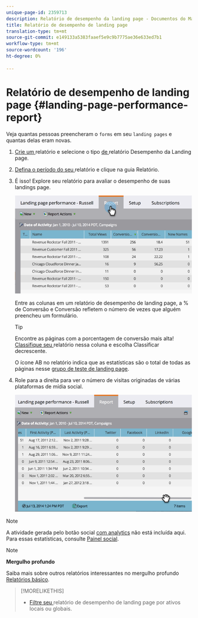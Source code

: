 ```yaml
---
unique-page-id: 2359713
description: Relatório de desempenho da landing page - Documentos do Marketing - Documentação do produto
title: Relatório de desempenho de landing page
translation-type: tm+mt
source-git-commit: e149133a5383faaef5e9c9b7775ae36e633ed7b1
workflow-type: tm+mt
source-wordcount: '196'
ht-degree: 0%

---
```



# Relatório de desempenho de landing page {#landing-page-performance-report}

Veja quantas pessoas preencheram o `forms` em seu `landing pages` e quantas delas eram novas.

1. [Crie um ](../../../../product-docs/reporting/basic-reporting/creating-reports/create-a-report-in-a-program.md) relatório e selecione o tipo [ de ](../../../../product-docs/reporting/basic-reporting/report-types/report-type-overview.md)relatório Desempenho da Landing page.
1. [Defina o período do seu ](../../../../product-docs/reporting/basic-reporting/editing-reports/change-a-report-time-frame.md) relatório e clique na guia Relatório.
1. É isso! Explore seu relatório para avaliar o desempenho de suas landings page.

   ![](assets/image2014-9-16-15-3a53-3a33.png)

   Entre as colunas em um relatório de desempenho de landing page, a % de Conversão e Conversão refletem o número de vezes que alguém preencheu um formulário.

   >[!TIP]
   >
   >Encontre as páginas com a porcentagem de conversão mais alta! [Classifique seu ](../../../../product-docs/reporting/basic-reporting/editing-reports/sort-report-on-columns.md) relatório nessa coluna e escolha Classificar decrescente.

   O ícone AB no relatório indica que as estatísticas são o total de todas as páginas nesse [grupo de teste de landing page](landing-page-test-groups.md).

1. Role para a direita para ver o número de visitas originadas de várias plataformas de mídia social.

   ![](assets/image2014-9-16-15-3a54-3a27.png)

>[!NOTE]
>
>A atividade gerada pelo botão social [com analytics](../../../../product-docs/demand-generation/landing-pages/free-form-landing-pages/add-a-social-button-to-a-free-form-landing-page.md) não está incluída aqui. Para essas estatísticas, consulte [Painel social](../../../../product-docs/demand-generation/social/social-functions/view-social-performance.md).

>[!NOTE]
>
>**Mergulho profundo**
>
>Saiba mais sobre outros relatórios interessantes no mergulho profundo [Relatórios básico](http://docs.marketo.com/display/docs/basic+reporting).

>[!MORELIKETHIS]
>
>* [Filtre seu ](../../../../product-docs/demand-generation/landing-pages/landing-page-actions/filter-a-landing-page-performance-report.md) relatório de desempenho de landing page por ativos locais ou globais.

>



